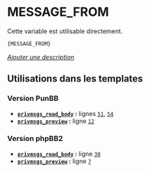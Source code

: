 # MESSAGE_FROM


Cette variable est utilisable directement.

```html
{MESSAGE_FROM}
```

[*Ajouter une description*](https://fa-tvars.appspot.com/var/MESSAGE_FROM)

## Utilisations dans les templates

### Version PunBB
* __[`privmsgs_read_body`](../tpl/var/punbb/privmsgs_read_body.md#readme) :__ lignes [`51`](../tpl/src/punbb/privmsgs_read_body.tpl#L51), [`54`](../tpl/src/punbb/privmsgs_read_body.tpl#L54)
* __[`privmsgs_preview`](../tpl/var/punbb/privmsgs_preview.md#readme) :__ ligne [`12`](../tpl/src/punbb/privmsgs_preview.tpl#L12)

### Version phpBB2
* __[`privmsgs_read_body`](../tpl/var/subsilver/privmsgs_read_body.md#readme) :__ ligne [`30`](../tpl/src/subsilver/privmsgs_read_body.tpl#L30)
* __[`privmsgs_preview`](../tpl/var/subsilver/privmsgs_preview.md#readme) :__ ligne [`7`](../tpl/src/subsilver/privmsgs_preview.tpl#L7)